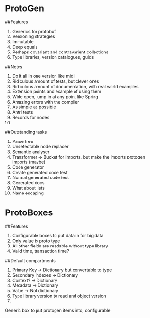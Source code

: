 # ProtoGen

##Features

1. Generics for protobuf
2. Versioning strategies
3. Immutable
4. Deep equals
5. Perhaps covariant and ccntravarient collections
6. Type libraries, version catalogues, guids

##Notes
1. Do it all in one version like midi
2. Ridiculous amount of tests, but clever ones
3. Ridiculous amount of documentation, with real world examples
4. Extension points and example of using them
5. Wide open, jump in at any point like Spring
6. Amazing errors with the compiler
7. As simple as possible
8. Antrl tests
9. Records for nodes
10. 

##Outstanding tasks
1. Parse tree
2. Undetectable node replacer
3. Semantic analyser
4. Transformer
    -> Bucket for imports, but make the imports protogen imports (maybe)
5. Code generator
6. Create generated code test
7. Normal generated code test
8. Generated docs
9. What about lists
10. Name escaping


# ProtoBoxes

##Features
1. Configurable boxes to put data in for big data
2. Only value is proto type
3. All other fields are readable without type library
4. Valid time, transaction time?

##Default compartments
1. Primary Key -> Dictionary but convertable to type
2. Secondary Indexes -> Dictionary
3. Context? -> Dictionary
4. Metadata -> Dictionary
5. Value -> Not dictionary
6. Type library version to read and object version
7. 

Generic box to put protogen items into, configurable
